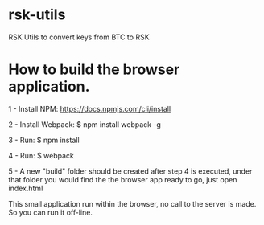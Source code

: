 # rsk-utils
RSK Utils to convert keys from BTC to RSK

# How to build the browser application.

1	-	Install NPM:	https://docs.npmjs.com/cli/install

2	-	Install Webpack: $ npm install webpack -g
		
3	-	Run: $ npm install

4	-	Run: $ webpack

5	- 	A new "build" folder should be created after step 4 is executed, under that folder you would find the the browser app ready to go, just open index.html


This small application run within the browser, no call to the server is made. So you can run it off-line.
